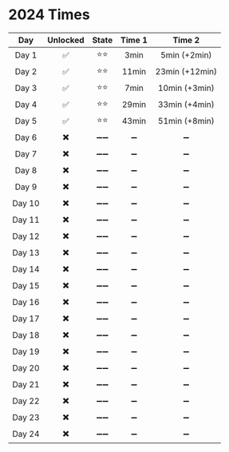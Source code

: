 # 2024 Times

|  Day  | Unlocked | State | Time 1 |     Time 2     |
| :----: | :------: | :---: | :----: | :------------: |
| Day 1 |    ✅    | ⭐⭐ |  3min  |  5min (+2min)  |
| Day 2 |    ✅    | ⭐⭐ | 11min | 23min (+12min) |
| Day 3 |    ✅    | ⭐⭐ |  7min  | 10min (+3min) |
| Day 4 |    ✅    | ⭐⭐ | 29min | 33min (+4min) |
| Day 5 |    ✅    | ⭐⭐ | 43min | 51min (+8min) |
| Day 6 |   ✖️   | ➖➖ |   ➖   |       ➖       |
| Day 7 |   ✖️   | ➖➖ |   ➖   |       ➖       |
| Day 8 |   ✖️   | ➖➖ |   ➖   |       ➖       |
| Day 9 |   ✖️   | ➖➖ |   ➖   |       ➖       |
| Day 10 |   ✖️   | ➖➖ |   ➖   |       ➖       |
| Day 11 |   ✖️   | ➖➖ |   ➖   |       ➖       |
| Day 12 |   ✖️   | ➖➖ |   ➖   |       ➖       |
| Day 13 |   ✖️   | ➖➖ |   ➖   |       ➖       |
| Day 14 |   ✖️   | ➖➖ |   ➖   |       ➖       |
| Day 15 |   ✖️   | ➖➖ |   ➖   |       ➖       |
| Day 16 |   ✖️   | ➖➖ |   ➖   |       ➖       |
| Day 17 |   ✖️   | ➖➖ |   ➖   |       ➖       |
| Day 18 |   ✖️   | ➖➖ |   ➖   |       ➖       |
| Day 19 |   ✖️   | ➖➖ |   ➖   |       ➖       |
| Day 20 |   ✖️   | ➖➖ |   ➖   |       ➖       |
| Day 21 |   ✖️   | ➖➖ |   ➖   |       ➖       |
| Day 22 |   ✖️   | ➖➖ |   ➖   |       ➖       |
| Day 23 |   ✖️   | ➖➖ |   ➖   |       ➖       |
| Day 24 |   ✖️   | ➖➖ |   ➖   |       ➖       |
